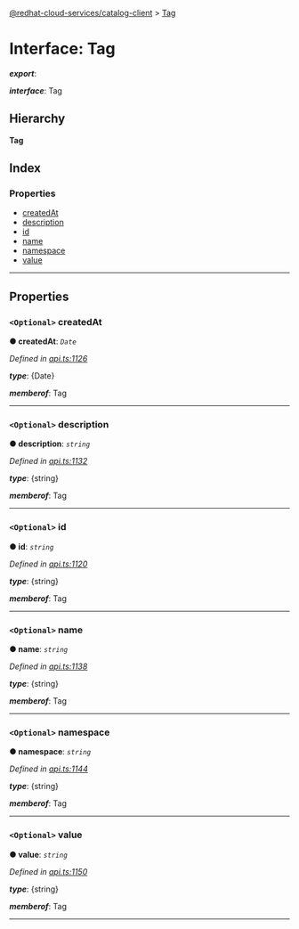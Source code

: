 [@redhat-cloud-services/catalog-client](../README.md) > [Tag](../interfaces/tag.md)

# Interface: Tag

*__export__*: 

*__interface__*: Tag

## Hierarchy

**Tag**

## Index

### Properties

* [createdAt](tag.md#createdat)
* [description](tag.md#description)
* [id](tag.md#id)
* [name](tag.md#name)
* [namespace](tag.md#namespace)
* [value](tag.md#value)

---

## Properties

<a id="createdat"></a>

### `<Optional>` createdAt

**● createdAt**: *`Date`*

*Defined in [api.ts:1126](https://github.com/RedHatInsights/javascript-clients/blob/master/packages/catalog/api.ts#L1126)*

*__type__*: {Date}

*__memberof__*: Tag

___
<a id="description"></a>

### `<Optional>` description

**● description**: *`string`*

*Defined in [api.ts:1132](https://github.com/RedHatInsights/javascript-clients/blob/master/packages/catalog/api.ts#L1132)*

*__type__*: {string}

*__memberof__*: Tag

___
<a id="id"></a>

### `<Optional>` id

**● id**: *`string`*

*Defined in [api.ts:1120](https://github.com/RedHatInsights/javascript-clients/blob/master/packages/catalog/api.ts#L1120)*

*__type__*: {string}

*__memberof__*: Tag

___
<a id="name"></a>

### `<Optional>` name

**● name**: *`string`*

*Defined in [api.ts:1138](https://github.com/RedHatInsights/javascript-clients/blob/master/packages/catalog/api.ts#L1138)*

*__type__*: {string}

*__memberof__*: Tag

___
<a id="namespace"></a>

### `<Optional>` namespace

**● namespace**: *`string`*

*Defined in [api.ts:1144](https://github.com/RedHatInsights/javascript-clients/blob/master/packages/catalog/api.ts#L1144)*

*__type__*: {string}

*__memberof__*: Tag

___
<a id="value"></a>

### `<Optional>` value

**● value**: *`string`*

*Defined in [api.ts:1150](https://github.com/RedHatInsights/javascript-clients/blob/master/packages/catalog/api.ts#L1150)*

*__type__*: {string}

*__memberof__*: Tag

___


